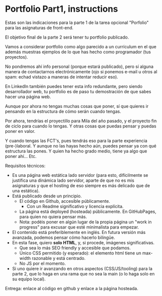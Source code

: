 # Portfolio Part1, instructions

Estas son las indicaciones para la parte 1 de la tarea opcional "Porfolio"
para las asignaturas de front-end.

El objetivo final de la parte 2 será tener tu portfolio publicado.

Vamos a considerar portfolio como algo parecido a un currículum en el que
además muestras ejemplos de lo que has hecho como programador (tus
proyectos).

No pondremos ahí info personal (porque estará publicado), pero sí alguna
manera de contactarnos electrónicamente (ojo si ponemos e-mail u otros al
spam: echad vistazo a maneras de intentar reducir eso).

En LinkedIn también puedes tener esta info redundante, pero siendo
desarrollador web, tu portfolio es de paso tu demostración de que sabes
hacer una página web.

Aunque por ahora no tengas muchas cosas que poner, sí que quieres ir
pensando en la estructura de cómo serán cuando tengas.

Por ahora, tendrías el proyectillo para Mila del año pasado, y el proyecto
fin de ciclo para cuando lo tengas. Y otras cosas que puedas pensar y puedas
poner en valor.

Y cuando tengas las FCT's, pues tendrás eso para la parte experiencia
(pre-)laboral. Y aunque no las hayas hecho aún, puedes pensar ya con qué
estructura las pones. Y quien ha hecho grado medio, tiene ya algo que poner
ahí... Etc.

Requisitos técnicos:

- Es una página web estática lado servidor (para esto, difícilmente se
  justifica una dinámica lado servidor, aparte de que no es mis asignaturas
  y que el hosting de eso siempre es más delicado que de una estática).
- Está publicado desde un principio.
  - El código en Github, accesible públicamente.
    - Con un Readme significativo y licencia explícita.
  - La página está deployed (hosteada) públicamente. En GitHubPages, para
    quien no quiera pensar más.
  - Nota: podéis poner en algún lugar de la propia página un "work in
    progress" para excusar que esté minimalista para empezar.
- El contenido está preferiblemente en inglés. En futura versión más
  avanzada, podemos pensar cómo hacerlo bilingüe.
- En esta fase, quiero **solo HTML**, y, si procede, imágenes significativas.
  - Que sea lo más SEO friendly y accesible que podamos.
  - Único CSS permitido (y esperado): el elemento html tiene un max-width
    razonable y está centrado.
  - No JS por el momento.
- Si uno quiere ir avanzando en otros aspectos (CSS/JS/tooling) para la
  parte 2, que lo haga en una rama que no sea la main (o lo haga solo en su
  equipo local).

Entrega: enlace al código en github y enlace a la página hosteada.

